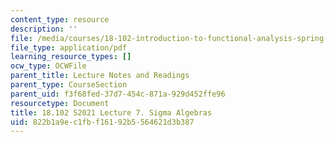 ```yaml
---
content_type: resource
description: ''
file: /media/courses/18-102-introduction-to-functional-analysis-spring-2021/822b1a9ec1fbf16192b5564621d3b387_MIT18_102s21_lec7.pdf
file_type: application/pdf
learning_resource_types: []
ocw_type: OCWFile
parent_title: Lecture Notes and Readings
parent_type: CourseSection
parent_uid: f3f68fed-37d7-454c-871a-929d452ffe96
resourcetype: Document
title: 18.102 S2021 Lecture 7. Sigma Algebras
uid: 822b1a9e-c1fb-f161-92b5-564621d3b387
---
```

